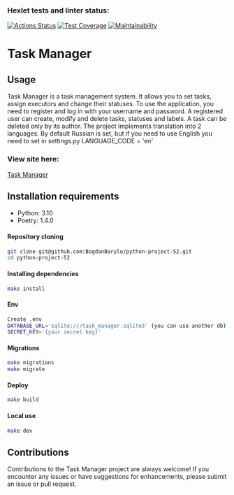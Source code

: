 ### Hexlet tests and linter status:
[![Actions Status](https://github.com/BogdanBarylo/python-project-52/actions/workflows/hexlet-check.yml/badge.svg)](https://github.com/BogdanBarylo/python-project-52/actions)
[![Test Coverage](https://api.codeclimate.com/v1/badges/db3c5ac363e7706ece1e/test_coverage)](https://codeclimate.com/github/BogdanBarylo/python-project-52/test_coverage)
[![Maintainability](https://api.codeclimate.com/v1/badges/db3c5ac363e7706ece1e/maintainability)](https://codeclimate.com/github/BogdanBarylo/python-project-52/maintainability)


# Task Manager

## Usage
Task Manager is a task management system. It allows you to set tasks, assign executors and change their statuses.
To use the application, you need to register and log in with your username and password.
A registered user can create, modify and delete tasks, statuses and labels. A task can be deleted only by its author.
The project implements translation into 2 languages. By default Russian is set, but if you need to use English you need to set in settings.py 
LANGUAGE_CODE = 'en'

### View site here:
[Task Manager](https://task-manager-site-tpi0.onrender.com)

## Installation requirements

- Python: 3.10
- Poetry: 1.4.0

#### Repository cloning
```bash
git clone git@github.com:BogdanBarylo/python-project-52.git
cd python-project-52
```

#### Installing dependencies

```bash
make install
```

#### Env

```bash
Create .env 
DATABASE_URL='sqlite:///task_manager.sqlite3' (you can use another db)
SECRET_KEY='{your secret key}'
```

#### Migrations
```bash
make migrations
make migrate
```

#### Deploy

```bash
make build
```

#### Local use

```bash
make dev
```

## Contributions

Contributions to the Task Manager project are always welcome! If you encounter any issues or have suggestions for enhancements, please submit an issue or pull request. 